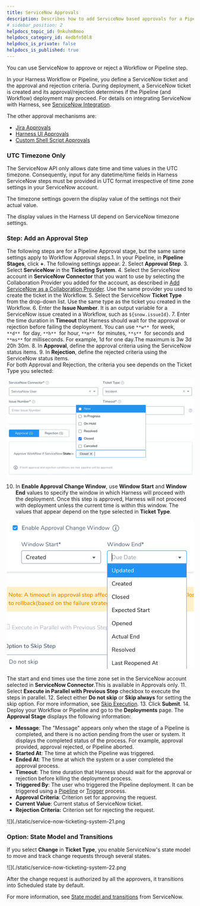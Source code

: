 ```yaml
---
title: ServiceNow Approvals
description: Describes how to add ServiceNow based approvals for a Pipeline or a Workflow.
# sidebar_position: 2
helpdocs_topic_id: 9nkuhm8moo
helpdocs_category_id: 4edbfn50l8
helpdocs_is_private: false
helpdocs_is_published: true
---
```


You can use ServiceNow to approve or reject a Workflow or Pipeline step.

In your Harness Workflow or Pipeline, you define a ServiceNow ticket and the approval and rejection criteria. During deployment, a ServiceNow ticket is created and its approval/rejection determines if the Pipeline (and Workflow) deployment may proceed. For details on integrating ServiceNow with Harness, see [ServiceNow Integration](../workflows/service-now-integration.md).

The other approval mechanisms are:

* [Jira Approvals](jira-based-approvals.md)
* [Harness UI Approvals](approvals.md)
* [Custom Shell Script Approvals](shell-script-ticketing-system.md)

### UTC Timezone Only

The ServiceNow API only allows date time and time values in the UTC timezone. Consequently, input for any datetime/time fields in Harness ServiceNow steps must be provided in UTC format irrespective of time zone settings in your ServiceNow account.

The timezone settings govern the display value of the settings not their actual value.

The display values in the Harness UI depend on ServiceNow timezone settings.

### Step: Add an Approval Step

The following steps are for a Pipeline Approval stage, but the same same settings apply to Workflow Approval steps.1. In your Pipeline, in **Pipeline Stages**, click **+**. The following settings appear.
2. Select **Approval Step**.
3. Select **ServiceNow** in the **Ticketing System**.
4. Select the ServiceNow account in **ServiceNow Connector** that you want to use by selecting the Collaboration Provider you added for the account, as described in [Add ServiceNow as a Collaboration Provider](../workflows/service-now-integration.md#add-service-now-as-a-collaboration-provider). Use the same provider you used to create the ticket in the Workflow.
5. Select the ServiceNow **Ticket Type** from the drop-down list. Use the same type as the ticket you created in the Workflow.
6. Enter the **Issue Number**. It is an output variable for a ServiceNow issue created in a Workflow, such as `${snow.issueId}`.
7. Enter the time duration in **Timeout** that Harness should wait for the approval or rejection before failing the deployment. You can use `**w**`  for week, `**d**`  for day, `**h**`  for hour, `**m**`  for minutes, `**s**`  for seconds and `**ms**` for milliseconds. For example, 1d for one day.The maximum is 3w 3d 20h 30m.
8. In **Approval**, define the approval criteria using the ServiceNow status items.
9. In **Rejection**, define the rejected criteria using the ServiceNow status items.  
   For both Approval and Rejection, the criteria you see depends on the Ticket Type you selected:
   
   ![](./static/service-now-ticketing-system-19.png)
   
10. In **Enable Approval Change Window**, use **Window Start** and **Window End** values to specify the window in which Harness will proceed with the deployment. Once this step is approved, Harness will not proceed with deployment unless the current time is within this window. The values that appear depend on the type selected in **Ticket Type**.

  ![](./static/service-now-ticketing-system-20.png)
  
  The start and end times use the time zone set in the ServiceNow account selected in **ServiceNow Connector**.This is available in Approvals only.
11. Select **Execute in Parallel with Previous Step** checkbox to execute the steps in parallel.
12. Select either **Do not skip** or **Skip always** for setting the skip option. For more information, see [Skip Execution](../pipelines/skip-conditions.md#skip-execution).
13. Click **Submit**.
14. Deploy your Workflow or Pipeline and go to the **Deployments** page. The **Approval Stage** displays the following information:
* **Message**: The "Message" appears only when the stage of a Pipeline is completed, and there is no action pending from the user or system. It displays the completed status of the process. For example, approval provided, approval rejected, or Pipeline aborted.
* **Started At**: The time at which the Pipeline was triggered.
* **Ended At**: The time at which the system or a user completed the approval process.
* **Timeout**: The time duration that Harness should wait for the approval or rejection before killing the deployment process.
* **Triggered By**: The user who triggered the Pipeline deployment. It can be triggered using a [Pipeline](../pipelines/pipeline-configuration.md) or [Trigger](../triggers/add-a-trigger-2.md) process.
* **Approval Criteria**: Criterion set for approving the request.
* **Current Value**: Current status of ServiceNow ticket.
* **Rejection Criteria:** Criterion set for rejecting the request.

![](./static/service-now-ticketing-system-21.png

### Option: State Model and Transitions

If you select **Change** in **Ticket Type**, you enable ServiceNow's state model to move and track change requests through several states.

![](./static/service-now-ticketing-system-22.png

After the change request is authorized by all the approvers, it transitions into Scheduled state by default.

For more information, see [State model and transitions](https://docs.servicenow.com/) from ServiceNow.


